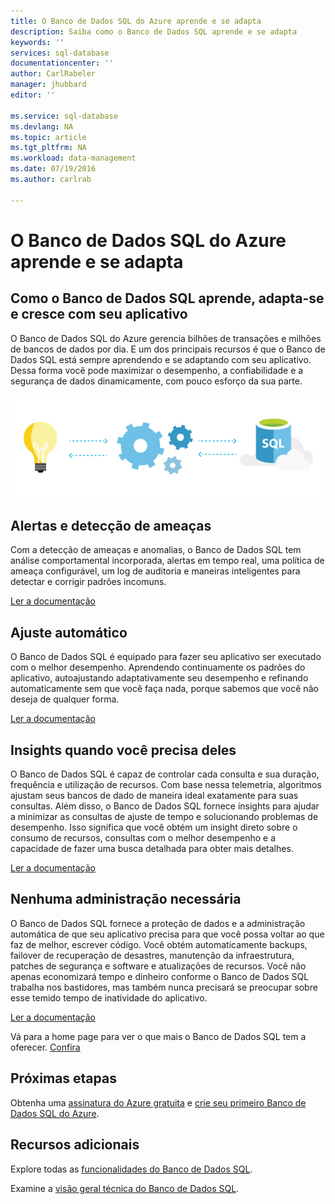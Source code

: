 ```yaml
---
title: O Banco de Dados SQL do Azure aprende e se adapta
description: Saiba como o Banco de Dados SQL aprende e se adapta
keywords: ''
services: sql-database
documentationcenter: ''
author: CarlRabeler
manager: jhubbard
editor: ''

ms.service: sql-database
ms.devlang: NA
ms.topic: article
ms.tgt_pltfrm: NA
ms.workload: data-management
ms.date: 07/19/2016
ms.author: carlrab

---
```

# O Banco de Dados SQL do Azure aprende e se adapta
## Como o Banco de Dados SQL aprende, adapta-se e cresce com seu aplicativo
O Banco de Dados SQL do Azure gerencia bilhões de transações e milhões de bancos de dados por dia. E um dos principais recursos é que o Banco de Dados SQL está sempre aprendendo e se adaptando com seu aplicativo. Dessa forma você pode maximizar o desempenho, a confiabilidade e a segurança de dados dinamicamente, com pouco esforço da sua parte.

![learn-and-adapt](./media/sql-database-learn-and-adapt/sql-database-learn-and-adapt.png)

## Alertas e detecção de ameaças
Com a detecção de ameaças e anomalias, o Banco de Dados SQL tem análise comportamental incorporada, alertas em tempo real, uma política de ameaça configurável, um log de auditoria e maneiras inteligentes para detectar e corrigir padrões incomuns.

[Ler a documentação](sql-database-threat-detection-get-started.md)

## Ajuste automático
O Banco de Dados SQL é equipado para fazer seu aplicativo ser executado com o melhor desempenho. Aprendendo continuamente os padrões do aplicativo, autoajustando adaptativamente seu desempenho e refinando automaticamente sem que você faça nada, porque sabemos que você não deseja de qualquer forma.

[Ler a documentação](http://go.microsoft.com/fwlink/?LinkID=787566)

## Insights quando você precisa deles
O Banco de Dados SQL é capaz de controlar cada consulta e sua duração, frequência e utilização de recursos. Com base nessa telemetria, algoritmos ajustam seus bancos de dado de maneira ideal exatamente para suas consultas. Além disso, o Banco de Dados SQL fornece insights para ajudar a minimizar as consultas de ajuste de tempo e solucionando problemas de desempenho. Isso significa que você obtém um insight direto sobre o consumo de recursos, consultas com o melhor desempenho e a capacidade de fazer uma busca detalhada para obter mais detalhes.

[Ler a documentação](http://go.microsoft.com/fwlink/?LinkID=787567)

## Nenhuma administração necessária
O Banco de Dados SQL fornece a proteção de dados e a administração automática de que seu aplicativo precisa para que você possa voltar ao que faz de melhor, escrever código. Você obtém automaticamente backups, failover de recuperação de desastres, manutenção da infraestrutura, patches de segurança e software e atualizações de recursos. Você não apenas economizará tempo e dinheiro conforme o Banco de Dados SQL trabalha nos bastidores, mas também nunca precisará se preocupar sobre esse temido tempo de inatividade do aplicativo.

[Ler a documentação](http://go.microsoft.com/fwlink/?LinkID=787568)

Vá para a home page para ver o que mais o Banco de Dados SQL tem a oferecer. [Confira](https://azure.microsoft.com/services/sql-database/)

## Próximas etapas
Obtenha uma [assinatura do Azure gratuita](https://azure.microsoft.com/get-started/) e [crie seu primeiro Banco de Dados SQL do Azure](sql-database-get-started.md).

## Recursos adicionais
Explore todas as [funcionalidades do Banco de Dados SQL](https://azure.microsoft.com/services/sql-database/).

Examine a [visão geral técnica do Banco de Dados SQL](sql-database-technical-overview.md).

<!---HONumber=AcomDC_0803_2016-->